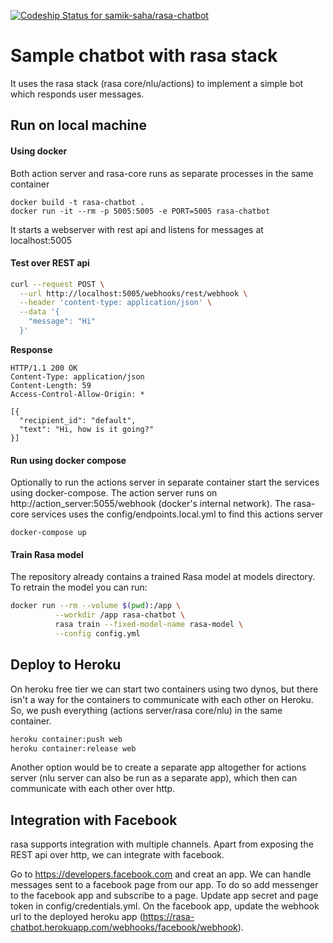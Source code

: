 [ ![Codeship Status for samik-saha/rasa-chatbot](https://app.codeship.com/projects/6476d760-e5f7-0136-cc6f-426618709d8e/status?branch=master)](https://app.codeship.com/projects/319332)

# Sample chatbot with rasa stack

It uses the rasa stack (rasa core/nlu/actions) to implement a simple bot which responds user messages.

## Run on local machine

#### Using docker
Both action server and rasa-core runs as separate processes in the same container
```
docker build -t rasa-chatbot .
docker run -it --rm -p 5005:5005 -e PORT=5005 rasa-chatbot
```
It starts a webserver with rest api and listens for messages at localhost:5005

#### Test over REST api

```bash
curl --request POST \
  --url http://localhost:5005/webhooks/rest/webhook \
  --header 'content-type: application/json' \
  --data '{
    "message": "Hi"
  }'
```
**Response**
```http
HTTP/1.1 200 OK
Content-Type: application/json
Content-Length: 59
Access-Control-Allow-Origin: *

[{
  "recipient_id": "default",
  "text": "Hi, how is it going?"
}]
```

#### Run using docker compose
Optionally to run the actions server in separate container start the services using docker-compose. The action server runs on http://action_server:5055/webhook (docker's internal network). The rasa-core services uses the config/endpoints.local.yml to find this actions server

```
docker-compose up
```
#### Train Rasa model
The repository already contains a trained Rasa model at models directory. To retrain the model you can run:
```bash
docker run --rm --volume $(pwd):/app \
          --workdir /app rasa-chatbot \
          rasa train --fixed-model-name rasa-model \
          --config config.yml
```

## Deploy to Heroku
On heroku free tier we can start two containers using two dynos, but there isn't a way for the containers to communicate with each other on Heroku. So, we push everything (actions server/rasa core/nlu) in the same container.

```bash
heroku container:push web
heroku container:release web
```

Another option would be to create a separate app altogether for actions server (nlu server can also be run as a separate app), which then can communicate with each other over http.

## Integration with Facebook
rasa supports integration with multiple channels. Apart from exposing the REST api over http, we can integrate with facebook. 

Go to https://developers.facebook.com and creat an app. We can handle messages sent to a facebook page from our app. To do so add messenger to the facebook app and subscribe to a page. Update app secret and page token in config/credentials.yml. On the facebook app, update the webhook url to the deployed heroku app (https://rasa-chatbot.herokuapp.com/webhooks/facebook/webhook).


